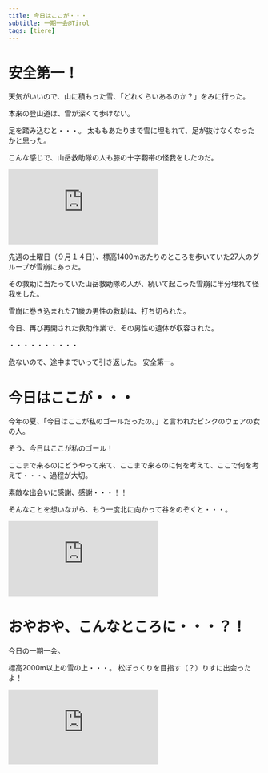 ```yaml
---
title: 今日はここが・・・   
subtitle: 一期一会@Tirol
tags: [tiere]
---
```


# 安全第一！

天気がいいので、山に積もった雪、「どれくらいあるのか？」をみに行った。

本来の登山道は、雪が深くて歩けない。

足を踏み込むと・・・。
太ももあたりまで雪に埋もれて、足が抜けなくなったかと思った。

こんな感じで、山岳救助隊の人も膝の十字靭帯の怪我をしたのだ。

![20240919schnee1](https://piwigo.schickl.de/i.php?/upload/2024/09/30/20240930155132-c8b80ec6-me.jpg)

先週の土曜日（９月１４日）、標高1400mあたりのところを歩いていた27人のグループが雪崩にあった。

その救助に当たっていた山岳救助隊の人が、続いて起こった雪崩に半分埋れて怪我をした。

雪崩に巻き込まれた71歳の男性の救助は、打ち切られた。

今日、再び再開された救助作業で、その男性の遺体が収容された。

・・・・・・・・・・

危ないので、途中までいって引き返した。
安全第一。


# 今日はここが・・・

今年の夏、「今日はここが私のゴールだったの。」と言われたピンクのウェアの女の人。

そう、今日はここが私のゴール！

ここまで来るのにどうやって来て、ここまで来るのに何を考えて、ここで何を考えて・・・、過程が大切。

素敵な出会いに感謝、感謝・・・！！

そんなことを想いながら、もう一度北に向かって谷をのぞくと・・・。

![20240919tisu1](https://piwigo.schickl.de/i.php?/upload/2024/09/30/20240930155741-73be6b44-me.jpg)


# おやおや、こんなところに・・・？！

今日の一期一会。

標高2000m以上の雪の上・・・。
松ぼっくりを目指す（？）りすに出会ったよ！

![risu2](https://piwigo.schickl.de/i.php?/upload/2024/09/30/20240930155624-b49b6e6d-me.jpg)



